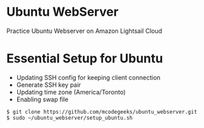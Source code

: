 # Ubuntu WebServer
Practice Ubuntu Webserver on Amazon Lightsail Cloud

# Essential Setup for Ubuntu
- Updating SSH config for keeping client connection
- Generate SSH key pair
- Updating time zone (America/Toronto)
- Enabling swap file
```
$ git clone https://github.com/mcodegeeks/ubuntu_webserver.git
$ sudo ~/ubuntu_webserver/setup_ubuntu.sh 
```

